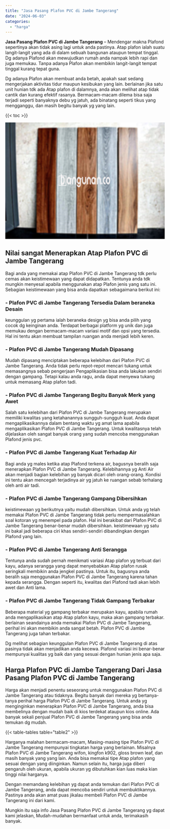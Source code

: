 ```yaml
---
title: "Jasa Pasang Plafon PVC di Jambe Tangerang"
date: "2024-06-03"
categories: 
  - "harga"
---
```


**Jasa Pasang Plafon PVC di Jambe Tangerang** – Mendengar makna Plafond sepertinya akan tidak asing lagi untuk anda pastinya. Atap plafon ialah suatu langit-langit yang ada di dalam sebuah bangunan ataupun tempat tinggal. Dg adanya Plafond akan mewujudkan rumah anda nampak lebih rapi dan juga memukau. Tanpa adanya Plafon akan membikin langit-langit tempat tinggal kurang tepat guna.

Dg adanya Plafon akan membuat anda betah, apakah saat sedang mengerjakan aktivitas tidur maupun kesibukan yang lain. berlainan jika satu unit hunian tdk ada Atap plafon di dalamnya, anda akan melihat atap tidak cantik dan kurang efektif rasanya. Bermacam-macam dilema bisa saja terjadi seperti banyaknya debu yg jatuh, ada binatang seperti tikus yang mengganggu, dan masih begitu banyak yg yang lain.

{{< toc >}}

![Jasa Pasang Plafon PVC di Jambe Tangerang](/images/flafond-pvc-murah02.png)

## Nilai sangat Menerapkan Atap Plafon PVC di Jambe Tangerang

Bagi anda yang memakai atap Plafon PVC di Jambe Tangerang tdk perlu cemas akan keistimewaan yang dapat didapatkan. Tentunya anda tdk mungkin menyesal apabila menggunakan atap Plafon jenis yang satu ini. Sebagian keistimewaan yang bisa anda dapatkan sebagaimana berikut ini:

### \- Plafon PVC di Jambe Tangerang Tersedia Dalam beraneka Desain

keunggulan yg pertama ialah beraneka design yg bisa anda pilih yang cocok dg keinginan anda. Terdapat berbagai platform yg unik dan juga memukau dengan bermacam-macam variasi motif dan opsi yang tersedia. Hal ini tentu akan membuat tampilan ruangan anda menjadi lebih keren.

### \- Plafon PVC di Jambe Tangerang Mudah Dipasang

Mudah dipasang menciptakan beberapa kelebihan dari Plafon PVC di Jambe Tangerang. Anda tidak perlu repot-repot mencari tukang untuk memasangnya sebab pengerjaan Pengaplikasian bisa anda lakukan sendiri dengan gampang. Tetapi kalau anda ragu, anda dapat menyewa tukang untuk memasang Atap plafon tadi.

### \- Plafon PVC di Jambe Tangerang Begitu Banyak Merk yang Awet

Salah satu kelebihan dari Plafon PVC di Jambe Tangerang merupakan memiliki kwalitas yang ketahanannya sungguh-sungguh kuat. Anda dapat mengaplikasikannya dalam bentang waktu yg amat lama apabila mengaplikasikan Plafon PVC di Jambe Tangerang. Untuk kwalitasnya telah dijelaskan oleh sangat banyak orang yang sudah mencoba menggunakan Plafond jenis pvc.

### \- Plafon PVC di Jambe Tangerang Kuat Terhadap Air

Bagi anda yg males ketika atap Plafond terkena air, bagusnya beralih saja menerapkan Plafon PVC di Jambe Tangerang. Kelebihannya yg Anti Air akan menjadi bagian kelebihan yg banyak dicari oleh orang-orang. Kondisi ini tentu akan mencegah terjadinya air yg jatuh ke ruangan sebab terhalang oleh anti air tadi.

### \- Plafon PVC di Jambe Tangerang Gampang Dibersihkan

keistimewaan yg berikutnya yaitu mudah dibersihkan. Untuk anda yg telah memakai Plafon PVC di Jambe Tangerang tidak perlu mempermasalahkan soal kotoran yg menempel pada plafon. Hal ini berakibat dari Plafon PVC di Jambe Tangerang benar-benar mudah dibersihkan. keistimewaan yg satu ini bakal jadi beberapa ciri khas sendiri-sendiri dibandingkan dengan Plafond yang lain.

### \- Plafon PVC di Jambe Tangerang Anti Serangga

Tentunya anda sudah pernah menikmati variasi Atap plafon yg terbuat dari kayu, adanya serangga yang dapat menyebabkan Atap plafon rusak seringkali membikin anda jengkel pastinya. Untuk itu, bagusnya anda beralih saja menggunakan Plafon PVC di Jambe Tangerang karena tahan kepada serangga. Dengan seperti itu, kwalitas dari Plafond tadi akan lebih awet dan Anti lama.

### \- Plafon PVC di Jambe Tangerang Tidak Gampang Terbakar

Beberapa material yg gampang terbakar merupakan kayu, apabila rumah anda mengaplikasikan atap Atap plafon kayu, maka akan gampang terbakar. berlainan seandainya anda memakai Plafon PVC di Jambe Tangerang, perihal ini akan membikin anda sangat betah. Plafon PVC di Jambe Tangerang juga tahan terbakar.

Dg melihat sebagian keunggulan Plafon PVC di Jambe Tangerang di atas pasinya tidak akan menjadikan anda kecewa. Plafond variasi ini benar-benar mempunyai kualitas yg baik dan yang sesuai dengan hunian jenis apa saja.

## Harga Plafon PVC di Jambe Tangerang Dari Jasa Pasang Plafon PVC di Jambe Tangerang

Harga akan menjadi penentu seseorang untuk menggunakan Plafon PVC di Jambe Tangerang atau tidaknya. Begitu banyak dari mereka yg bertanya-tanya perihal harga Plafon PVC di Jambe Tangerang. Untuk anda yg menginginkan menerapkan Plafon PVC di Jambe Tangerang, anda bisa membelinya dengan mudah baik di kios terdekat ataupun kios online. Ada banyak sekali penjual Plafon PVC di Jambe Tangerang yang bisa anda temukan dg mudah.

{{< table-tables table="table2" >}}

Harganya malahan bermacam-macam, Masing-masing tipe Plafon PVC di Jambe Tangerang mempunyai tingkatan harga yang berlainan. Misalnya Plafon PVC di Jambe Tangerang wifon, kingfon k902, gloss brown leaf, dan masih banyak yang yang lain. Anda bisa memakai tipe Atap plafon yang sesuai dengan yang diinginkan. Namun selain itu, harga juga diberi pengaruh oleh ukuran, apabila ukuran yg dibutuhkan kian luas maka kian tinggi nilai harganya.

Dengan memandang kelebihan yg dapat anda temukan dari Plafon PVC di Jambe Tangerang, anda dapat mencoba sendiri untuk membuktikannya. Pastinya anda akan amat puas jikalau membeli Plafon PVC di Jambe Tangerang ini dari kami.

Mungkin itu saja info Jasa Pasang Plafon PVC di Jambe Tangerang yg dapat kami jelaskan, Mudah-mudahan bermanfaat untuk anda, terimakasih banyak.
